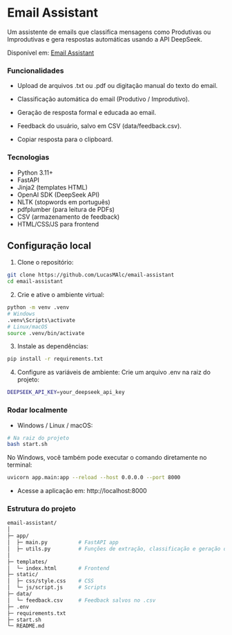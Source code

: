 # Email Assistant

Um assistente de emails que classifica mensagens como Produtivas ou Improdutivas e gera respostas automáticas usando a API DeepSeek.

Disponível em: [Email Assistant](https://email-assistant-1kk4.onrender.com)

### Funcionalidades

- Upload de arquivos .txt ou .pdf ou digitação manual do texto do email.

- Classificação automática do email (Produtivo / Improdutivo).

- Geração de resposta formal e educada ao email.

- Feedback do usuário, salvo em CSV (data/feedback.csv).

- Copiar resposta para o clipboard.

### Tecnologias

- Python 3.11+
- FastAPI
- Jinja2 (templates HTML)
- OpenAI SDK (DeepSeek API)
- NLTK (stopwords em português)
- pdfplumber (para leitura de PDFs)
- CSV (armazenamento de feedback)
- HTML/CSS/JS para frontend

## Configuração local

1. Clone o repositório:

```bash
git clone https://github.com/LucasMAlc/email-assistant
cd email-assistant
```

2. Crie e ative o ambiente virtual:

```bash
python -m venv .venv
# Windows
.venv\Scripts\activate
# Linux/macOS
source .venv/bin/activate
```

3. Instale as dependências:

```bash
pip install -r requirements.txt
```

4. Configure as variáveis de ambiente:
Crie um arquivo .env na raiz do projeto:

```bash
DEEPSEEK_API_KEY=your_deepseek_api_key
```

### Rodar localmente

- Windows / Linux / macOS:

```bash
# Na raiz do projeto
bash start.sh
```
No Windows, você também pode executar o comando diretamente no terminal:
```bash
uvicorn app.main:app --reload --host 0.0.0.0 --port 8000
```

- Acesse a aplicação em: http://localhost:8000

### Estrutura do projeto
```bash
email-assistant/
│
├─ app/
│  ├─ main.py          # FastAPI app
│  ├─ utils.py         # Funções de extração, classificação e geração de respostas
│
├─ templates/
│  └─ index.html       # Frontend
├─ static/
│  ├─ css/style.css    # CSS
│  └─ js/script.js     # Scripts
├─ data/
│  └─ feedback.csv     # Feedback salvos no .csv
├─ .env
├─ requirements.txt
├─ start.sh
└─ README.md
```